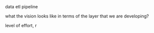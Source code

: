 ## 

data etl pipeline

what the vision looks like in terms of the layer that we are developing?

level of effort, r